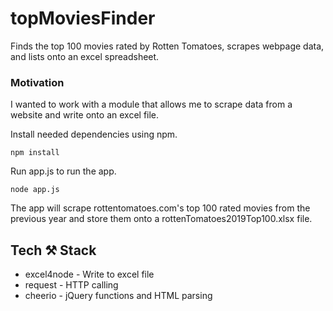# topMoviesFinder

Finds the top 100 movies rated by Rotten Tomatoes, scrapes webpage data, and lists onto an excel spreadsheet.

### Motivation

I wanted to work with a module that allows me to scrape data from a website and write onto an excel file.

Install needed dependencies using npm.

    npm install

Run app.js to run the app.

    node app.js

The app will scrape rottentomatoes.com's top 100 rated movies from the previous year and store them onto a rottenTomatoes2019Top100.xlsx file.

## Tech ⚒ Stack

- excel4node - Write to excel file
- request - HTTP calling
- cheerio - jQuery functions and HTML parsing
